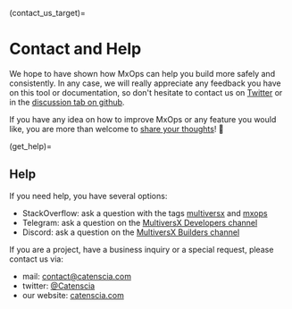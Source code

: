 (contact_us_target)=
# Contact and Help

We hope to have shown how MxOps can help you build more safely and consistently. In any case, we will really appreciate any feedback you have on this tool or documentation, so don't hesitate to contact us on [Twitter](https://twitter.com/catenscia) or in the [discussion tab on github](https://github.com/Catenscia/MxOps/discussions/categories/feedback).

If you have any idea on how to improve MxOps or any feature you would like, you are more than welcome to [share your thoughts](https://github.com/Catenscia/MxOps/discussions/categories/ideas)! 🤗

(get_help)=
## Help

If you need help, you have several options:

- StackOverflow: ask a question with the tags [multiversx](https://stackoverflow.com/questions/tagged/multiversx) and [mxops](https://stackoverflow.com/questions/tagged/mxops)
- Telegram: ask a question on the [MultiversX Developers channel](https://t.me/MultiversXDevelopers)
- Discord: ask a question on the [MultiversX Builders channel](https://discord.gg/multiversx-builders-1045353153073258557)

If you are a project, have a business inquiry or a special request, please contact us via:

- mail: [contact@catenscia.com](mailto:contact@catenscia.com)
- twitter: [@Catenscia](https://twitter.com/catenscia)
- our website: [catenscia.com](https://catenscia.com)